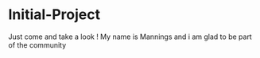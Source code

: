 # Initial-Project
Just come and take a look !
My name is Mannings and i am glad to be part of the community
